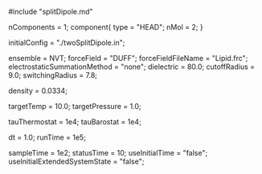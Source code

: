 #include "splitDipole.md"

nComponents = 1;
component{
  type = "HEAD";
  nMol = 2;
}

initialConfig = "./twoSplitDipole.in";


ensemble = NVT;
forceField = "DUFF";
forceFieldFileName = "Lipid.frc";
electrostaticSummationMethod = "none";
dielectric = 80.0;
cutoffRadius = 9.0;
switchingRadius = 7.8;

density = 0.0334;

targetTemp = 10.0;
targetPressure = 1.0;

tauThermostat = 1e4;
tauBarostat = 1e4;

dt = 1.0;
runTime = 1e5;

sampleTime = 1e2;
statusTime = 10;
useInitialTime = "false";
useInitialExtendedSystemState = "false";
